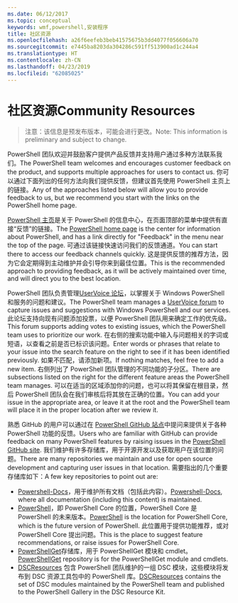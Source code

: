 ```yaml
---
ms.date: 06/12/2017
ms.topic: conceptual
keywords: wmf,powershell,安装程序
title: 社区资源
ms.openlocfilehash: a26f6eefeb3beb41575675b3dd4077f056606a70
ms.sourcegitcommit: e7445ba8203da304286c591ff513900ad1c244a4
ms.translationtype: HT
ms.contentlocale: zh-CN
ms.lasthandoff: 04/23/2019
ms.locfileid: "62085025"
---
```

# <a name="community-resources"></a><span data-ttu-id="e1f8c-103">社区资源</span><span class="sxs-lookup"><span data-stu-id="e1f8c-103">Community Resources</span></span>
> <span data-ttu-id="e1f8c-104">注意：该信息是预发布版本，可能会进行更改。</span><span class="sxs-lookup"><span data-stu-id="e1f8c-104">Note: This information is preliminary and subject to change.</span></span>

<span data-ttu-id="e1f8c-105">PowerShell 团队欢迎并鼓励客户提供产品反馈并支持用户通过多种方法联系我们。</span><span class="sxs-lookup"><span data-stu-id="e1f8c-105">The PowerShell team welcomes and encourages customer feedback on the product, and supports multiple approaches for users to contact us.</span></span>
<span data-ttu-id="e1f8c-106">你可以通过下面列出的任何方法向我们提供反馈，但建议首先使用 PowerShell 主页上的链接。</span><span class="sxs-lookup"><span data-stu-id="e1f8c-106">Any of the approaches listed below will allow you to provide feedback to us, but we recommend you start with the links on the PowerShell home page.</span></span>

<span data-ttu-id="e1f8c-107">[PowerShell 主页](https://microsoft.com/powershell)是关于 PowerShell 的信息中心，在页面顶部的菜单中提供有直接“反馈”的链接。</span><span class="sxs-lookup"><span data-stu-id="e1f8c-107">The [PowerShell home page](https://microsoft.com/powershell) is the center for information about PowerShell, and has a link directly for "Feedback" in the menu near the top of the page.</span></span>
<span data-ttu-id="e1f8c-108">可通过该链接快速访问我们的反馈通道。</span><span class="sxs-lookup"><span data-stu-id="e1f8c-108">You can start there to access our feedback channels quickly.</span></span>
<span data-ttu-id="e1f8c-109">这是提供反馈的推荐方法，因为它会定期得到主动维护并会引导你来到最佳位置。</span><span class="sxs-lookup"><span data-stu-id="e1f8c-109">This is the recommended approach to providing feedback, as it will be actively maintained over time, and will direct you to the best location.</span></span>

<span data-ttu-id="e1f8c-110">PowerShell 团队负责管理[UserVoice 论坛](https://windowsserver.uservoice.com/forums/301869-powershell/)，以掌握关于 Windows PowerShell 和服务的问题和建议。</span><span class="sxs-lookup"><span data-stu-id="e1f8c-110">The PowerShell team manages a [UserVoice forum](https://windowsserver.uservoice.com/forums/301869-powershell/) to capture issues and suggestions with Windows PowerShell and our services.</span></span>
<span data-ttu-id="e1f8c-111">此论坛支持向现有问题添加投票，以便 PowerShell 团队用来确定工作的优先级。</span><span class="sxs-lookup"><span data-stu-id="e1f8c-111">This forum supports adding votes to existing issues, which the PowerShell team uses to prioritize our work.</span></span>
<span data-ttu-id="e1f8c-112">在右侧的搜索功能中输入与问题相关的字词或短语，以查看之前是否已标识该问题。</span><span class="sxs-lookup"><span data-stu-id="e1f8c-112">Enter words or phrases that relate to your issue into the search feature on the right to see if it has been identified previously.</span></span>
<span data-ttu-id="e1f8c-113">如果不匹配，请添加新项。</span><span class="sxs-lookup"><span data-stu-id="e1f8c-113">If nothing matches, feel free to add a new item.</span></span>
<span data-ttu-id="e1f8c-114">右侧列出了 PowerShell 团队管理的不同功能的子分区。</span><span class="sxs-lookup"><span data-stu-id="e1f8c-114">There are subsections listed on the right for the different feature areas the PowerShell team manages.</span></span>
<span data-ttu-id="e1f8c-115">可以在适当的区域添加你的问题，也可以将其保留在根目录，然后 PowerShell 团队会在我们审核后将其放在正确的位置。</span><span class="sxs-lookup"><span data-stu-id="e1f8c-115">You can add your issue in the appropriate area, or leave it at the root and the PowerShell team will place it in the proper location after we review it.</span></span>

<span data-ttu-id="e1f8c-116">熟悉 GitHub 的用户可以通过在 [PowerShell GitHub 站点](https://github.com/powershell)中提问来提供关于各种 PowerShell 功能的反馈。</span><span class="sxs-lookup"><span data-stu-id="e1f8c-116">Users who are familiar with GitHub can provide feedback on many PowerShell features by raising issues in the [PowerShell GitHub site](https://github.com/powershell).</span></span>
<span data-ttu-id="e1f8c-117">我们维护有许多存储库，用于开源开发以及获取用户在该位置的问题。</span><span class="sxs-lookup"><span data-stu-id="e1f8c-117">There are many repositories we maintain and use for open source development and capturing user issues in that location.</span></span>
<span data-ttu-id="e1f8c-118">需要指出的几个重要存储库如下：</span><span class="sxs-lookup"><span data-stu-id="e1f8c-118">A few key repositories to point out are:</span></span>

* <span data-ttu-id="e1f8c-119">[Powershell-Docs](https://github.com/PowerShell/powershell-docs)，用于维护所有文档（包括此内容）。</span><span class="sxs-lookup"><span data-stu-id="e1f8c-119">[Powershell-Docs](https://github.com/PowerShell/powershell-docs), where all documentation (including this content) is maintained.</span></span>
* <span data-ttu-id="e1f8c-120">[PowerShell](https://github.com/PowerShell/powershell)，即 PowerShell Core 的位置，PowerShell Core 是 PowerShell 的未来版本。</span><span class="sxs-lookup"><span data-stu-id="e1f8c-120">[PowerShell](https://github.com/PowerShell/powershell) is the location for PowerShell Core, which is the future version of PowerShell.</span></span>
<span data-ttu-id="e1f8c-121">此位置用于提供功能推荐，或对 PowerShell Core 提出问题。</span><span class="sxs-lookup"><span data-stu-id="e1f8c-121">This is the place to suggest feature recommendations, or raise issues for PowerShell Core.</span></span>
* <span data-ttu-id="e1f8c-122">[PowerShellGet](https://github.com/PowerShell/powershellget)存储库，用于 PowerShellGet 模块和 cmdlet。</span><span class="sxs-lookup"><span data-stu-id="e1f8c-122">[PowerShellGet](https://github.com/PowerShell/powershellget) repository is for the PowerShellGet module and cmdlets.</span></span>
* <span data-ttu-id="e1f8c-123">[DSCResources](https://github.com/PowerShell/DscResources) 包含 PowerShell 团队维护的一组 DSC 模块，这些模块将发布到 DSC 资源工具包中的 PowerShell 库。</span><span class="sxs-lookup"><span data-stu-id="e1f8c-123">[DSCResources](https://github.com/PowerShell/DscResources) contains the set of DSC modules maintained by the PowerShell team and published to the PowerShell Gallery in the DSC Resource Kit.</span></span>
